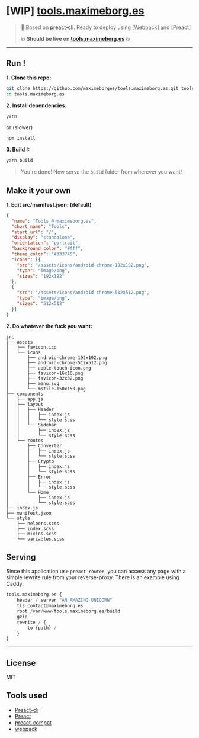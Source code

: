 # [WIP] [tools.maximeborg.es](https://tools.maximeborg.es)

> :rocket: Based on [preact-cli](https://github.com/developit/preact-cli). Ready to deploy using [Webpack] and [Preact]
>
> **:boom: Should be live on [tools.maximeborg.es](https://tools.maximeborg.es) :boom:**


---


## Run !

**1. Clone this repo:**

```sh
git clone https://github.com/maximeborges/tools.maximeborg.es.git tools.maximeborg.es
cd tools.maximeborg.es
```

**2. Install dependencies:**
```sh
yarn
```
or (slower)
```sh
npm install
```

**3. Build !:**

```sh
yarn build
```

> You're done! Now serve the `build` folder from wherever you want!

## Make it your own

**1. Edit src/manifest.json: (default)**

```json
{
  "name": "Tools @ maximeborg.es",
  "short_name": "Tools",
  "start_url": "/",
  "display": "standalone",
  "orientation": "portrait",
  "background_color": "#fff",
  "theme_color": "#333745",
  "icons": [{
    "src": "/assets/icons/android-chrome-192x192.png",
    "type": "image/png",
    "sizes": "192x192"
  },
  {
    "src": "/assets/icons/android-chrome-512x512.png",
    "type": "image/png",
    "sizes": "512x512"
  }]
}

```

**2. Do whatever the fuck you want:**

```
src
├── assets
│   ├── favicon.ico
│   └── icons
│       ├── android-chrome-192x192.png
│       ├── android-chrome-512x512.png
│       ├── apple-touch-icon.png
│       ├── favicon-16x16.png
│       ├── favicon-32x32.png
│       ├── menu.svg
│       └── mstile-150x150.png
├── components
│   ├── app.js
│   ├── layout
│   │   ├── Header
│   │   │   ├── index.js
│   │   │   └── style.scss
│   │   └── Sidebar
│   │       ├── index.js
│   │       └── style.scss
│   └── routes
│       ├── Converter
│       │   ├── index.js
│       │   └── style.scss
│       ├── Crypto
│       │   ├── index.js
│       │   └── style.scss
│       ├── Error
│       │   ├── index.js
│       │   └── style.scss
│       └── Home
│           ├── index.js
│           └── style.scss
├── index.js
├── manifest.json
└── style
    ├── helpers.scss
    ├── index.scss
    ├── mixins.scss
    └── variables.scss
```


## Serving

Since this application use `preact-router`, you can access any page with a simple rewrite rule from your reverse-proxy.  There is an example using Caddy: 

```haskell
tools.maximeborg.es {
    header / server "AN AMAZING UNICORN"
    tls contact@maximeborg.es
    root /var/www/tools.maximeborg.es/build
    gzip
    rewrite / {
        to {path} /
    }
}
```


---


## License

MIT


## Tools used

* [Preact-cli](https://github.com/developit/preact-cli)
* [Preact](https://github.com/developit/preact)
* [preact-compat](https://github.com/developit/preact-compat)
* [webpack](https://webpack.github.io)
